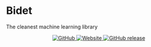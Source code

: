 # Bidet
The cleanest machine learning library


<p align="center">
    <a href="https://github.com/poopingface/bidet/blob/main/LICENSE">
        <img alt="GitHub" src="https://img.shields.io/github/license/poopingface/bidet.svg?color=blue">
    </a>
    <a href="https://poopingface.github.io">
        <img alt="Website" src="https://img.shields.io/website/http/poopingface.github.io/index.html?down_color=red&down_message=offline&up_message=online">
    </a>
    <a href="https://github.com/poopingface/bidet/releases">
        <img alt="GitHub release" src="https://img.shields.io/github/release/poopingface/bidet.svg">
    </a>
</p>